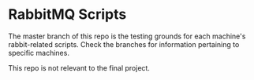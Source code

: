 # RabbitMQ Scripts

The master branch of this repo is the testing grounds for each machine's rabbit-related scripts. Check the branches for information pertaining to specific machines.

This repo is not relevant to the final project. 
